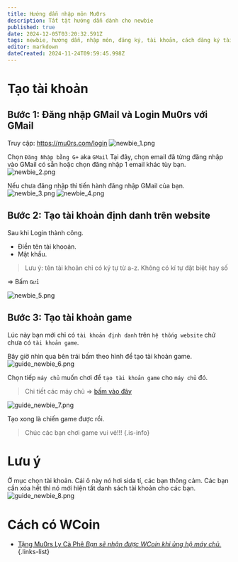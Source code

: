 ```yaml
---
title: Hướng dẫn nhập môn Mu0rs
description: Tất tật hướng dẫn dành cho newbie
published: true
date: 2024-12-05T03:20:32.591Z
tags: newbie, hướng dẫn, nhập môn, đăng ký, tài khoản, cách đăng ký tài khoản
editor: markdown
dateCreated: 2024-11-24T09:59:45.998Z
---
```


# Tạo tài khoản

## Bước 1: Đăng nhập GMail và Login Mu0rs với GMail

Truy cập: https://mu0rs.com/login
![newbie_1.png](/assets/guide/guide_newbie_0.png)

Chọn `Đăng Nhập bằng G+` aka `GMail`
Tại đây, chọn email đã từng đăng nhập vào GMail có sẵn hoặc chọn đăng nhập 1 email khác tùy bạn.
![newbie_2.png](/assets/guide/guide_newbie_2.png)

Nếu chưa đăng nhập thì tiến hành đăng nhập GMail của bạn.
![newbie_3.png](/assets/guide/guide_newbie_3.png)
![newbie_4.png](/assets/guide/guide_newbie_4.png)

## Bước 2: Tạo tài khoản định danh trên website

Sau khi Login thành công.

- Điền tên tài khooản.
- Mật khẩu.
> Lưu ý: tên tài khoản chỉ có ký tự từ a-z. Không có kí tự đặt biệt hay số

=> Bấm `Gửi`

![newbie_5.png](/assets/guide/guide_newbie_5.png)

## Bước 3: Tạo tài khoản game

Lúc này bạn mới chỉ có `tài khoản định danh` trên `hệ thống website` chứ chưa có `tài khoản game`.

Bây giờ nhìn qua bên trái bấm theo hình để tạo tài khoản game.
![guide_newbie_6.png](/assets/guide/guide_newbie_6.png)

Chọn tiếp `máy chủ` muốn chơi để `tạo tài khoản game` cho `máy chủ` đó.

> Chi tiết các máy chủ => [bấm vào đây](https://wiki.mu0rs.com/vi/server)

![guide_newbie_7.png](/assets/guide/guide_newbie_7.png)

Tạo xong là chiến game được rồi. 

> Chúc các bạn chơi game vui vẻ!!!
{.is-info}

# Lưu ý

Ở mục chọn tài khoản. Cái ô này nó hơi sida tí, các bạn thông cảm.
Các bạn cần xóa hết thì nó mới hiện tất danh sách tài khoản cho các bạn.
![guide_newbie_8.png](/assets/guide/guide_newbie_8.png)

# Cách có WCoin
- [Tặng Mu0rs Ly Cà Phê *Bạn sẽ nhận được WCoin khi ủng hộ máy chủ.*](https://mu0rs.com/ung-ho-mu-ko-reset)
{.links-list}